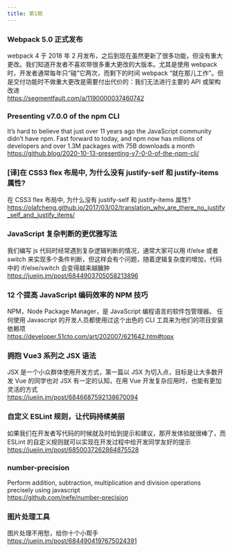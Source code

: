 ```yaml
---
title: 第1期
---
```


### Webpack 5.0 正式发布

webpack 4 于 2018 年 2 月发布，之后到现在虽然更新了很多功能，但没有重大更改。我们知道开发者不喜欢带很多重大更改的大版本。尤其是使用 webpack 时，开发者通常每年只“碰”它两次，而剩下的时间 webpack “就在那儿工作”。但是交付功能时不做重大更改是需要付出代价的：我们无法进行主要的 API 或架构改进  
https://segmentfault.com/a/1190000037460742

### Presenting v7.0.0 of the npm CLI

It’s hard to believe that just over 11 years ago the JavaScript community didn’t have npm. Fast forward to today, and npm now has millions of developers and over 1.3M packages with 75B downloads a month  
https://github.blog/2020-10-13-presenting-v7-0-0-of-the-npm-cli/

### [译]在 CSS3 flex 布局中, 为什么没有 justify-self 和 justify-items 属性?

在 CSS3 flex 布局中, 为什么没有 justify-self 和 justify-items 属性?
https://olafcheng.github.io/2017/03/02/translation_why_are_there_no_justify_self_and_justify_items/

### JavaScript 复杂判断的更优雅写法

我们编写 js 代码时经常遇到复杂逻辑判断的情况，通常大家可以用 if/else 或者 switch 来实现多个条件判断，但这样会有个问题，随着逻辑复杂度的增加，代码中的 if/else/switch 会变得越来越臃肿  
https://juejin.im/post/6844903705058213896

### 12 个提高 JavaScript 编码效率的 NPM 技巧

NPM，Node Package Manager，是 JavaScript 编程语言的软件包管理器。 任何使用 Javascript 的开发人员都使用过这个出色的 CLI 工具来为他们的项目安装依赖项  
https://developer.51cto.com/art/202007/621642.htm#topx

### 拥抱 Vue3 系列之 JSX 语法

JSX 是一个小众群体使用开发方式，第一篇以 JSX 为切入点，目标是让大多数开发 Vue 的同学也对 JSX 有一定的认知，在用 Vue 开发复杂应用时，也能有更加灵活的方式  
https://juejin.im/post/6846687592138670094

### 自定义 ESLint 规则，让代码持续美丽

如果我们在开发者写代码的时候就及时给到提示和建议，那开发体验就很棒了，而 ESLint 的自定义规则就可以实现在开发过程中给开发同学友好的提示  
https://juejin.im/post/6850037262864875528

### number-precision

Perform addition, subtraction, multiplication and division operations precisely using javascript  
https://github.com/nefe/number-precision

### 图片处理工具

图片处理不用愁，给你十个小帮手  
https://juejin.im/post/6844904197675024391
